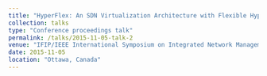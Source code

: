```yaml
---
title: "HyperFlex: An SDN Virtualization Architecture with Flexible Hypervisor Function Allocation"
collection: talks
type: "Conference proceedings talk"
permalink: /talks/2015-11-05-talk-2
venue: "IFIP/IEEE International Symposium on Integrated Network Management - IM2015"
date: 2015-11-05
location: "Ottawa, Canada"
---
```


